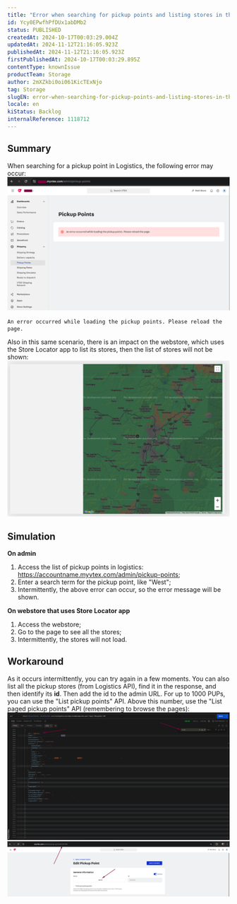 ```yaml
---
title: "Error when searching for pickup points and listing stores in the store locator"
id: Ycy0EPwfhPfDUx1abDMb2
status: PUBLISHED
createdAt: 2024-10-17T00:03:29.004Z
updatedAt: 2024-11-12T21:16:05.923Z
publishedAt: 2024-11-12T21:16:05.923Z
firstPublishedAt: 2024-10-17T00:03:29.895Z
contentType: knownIssue
productTeam: Storage
author: 2mXZkbi0oi061KicTExNjo
tag: Storage
slugEN: error-when-searching-for-pickup-points-and-listing-stores-in-the-store-locator
locale: en
kiStatus: Backlog
internalReference: 1118712
---
```


## Summary


When searching for a pickup point in Logistics, the following error may occur:
 ![](https://raw.githubusercontent.com/vtexdocs/help-center-content/refs/heads/main/docs/en/known-issues/Storage/error-when-searching-for-pickup-points-and-listing-stores-in-the-store-locator_1.png)

    An error occurred while loading the pickup points. Please reload the page.


Also in this same scenario, there is an impact on the webstore, which uses the Store Locator app to list its stores, then the list of stores will not be shown:
 ![](https://raw.githubusercontent.com/vtexdocs/help-center-content/refs/heads/main/docs/en/known-issues/Storage/error-when-searching-for-pickup-points-and-listing-stores-in-the-store-locator_2.png)


##

## Simulation


**On admin**

1. Access the list of pickup points in logistics: https://accountname.myvtex.com/admin/pickup-points;
2. Enter a search term for the pickup point, like "West";
3. Intermittently, the above error can occur, so the error message will be shown.

**On webstore that uses Store Locator app**

1. Access the webstore;
2. Go to the page to see all the stores;
3. Intermittently, the stores will not load.


##

## Workaround


As it occurs intermittently, you can try again in a few moments.
You can also list all the pickup stores (from Logistics API), find it in the response, and then identify its **id**. Then add the id to the admin URL. For up to 1000 PUPs, you can use the "List pickup points" API. Above this number, use the "List paged pickup points" API (remembering to browse the pages):
 ![](https://raw.githubusercontent.com/vtexdocs/help-center-content/refs/heads/main/docs/en/known-issues/Storage/error-when-searching-for-pickup-points-and-listing-stores-in-the-store-locator_3.png)
 ![](https://raw.githubusercontent.com/vtexdocs/help-center-content/refs/heads/main/docs/en/known-issues/Storage/error-when-searching-for-pickup-points-and-listing-stores-in-the-store-locator_4.png)




